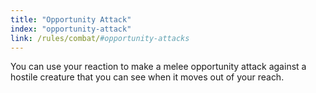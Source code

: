 ```yaml
---
title: "Opportunity Attack"
index: "opportunity-attack"
link: /rules/combat/#opportunity-attacks
---
```

You can use your reaction to make a melee opportunity attack against a hostile creature that you can see when it moves out of your reach.
